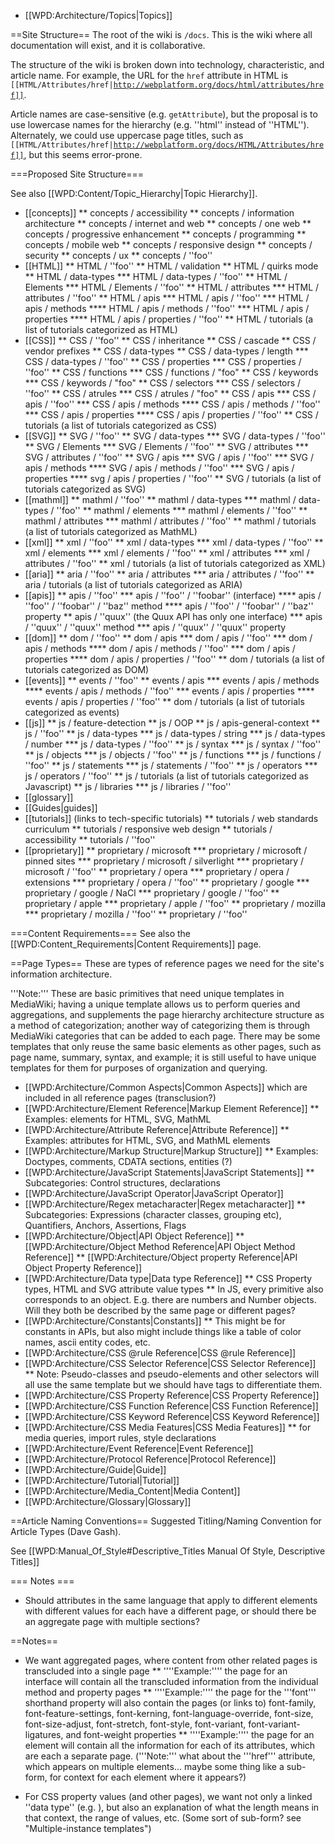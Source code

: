 * [[WPD:Architecture/Topics|Topics]]

==Site Structure==
The root of the wiki is <code>/docs</code>. This is the wiki where all documentation will exist, and it is collaborative.

The structure of the wiki is broken down into technology, characteristic, and article name. For example, the URL for the <code>href</code> attribute in HTML is <code>[[HTML/Attributes/href|http://webplatform.org/docs/html/attributes/href]]</code>. 

Article names are case-sensitive (e.g. <code>getAttribute</code>), but the proposal is to use lowercase names for the hierarchy (e.g. ''html'' instead of ''HTML''). Alternately, we could use uppercase page titles, such as <code>[[HTML/Attributes/href|http://webplatform.org/docs/HTML/Attributes/href]]</code>, but this seems error-prone. 

===Proposed Site Structure===

See also [[WPD:Content/Topic_Hierarchy|Topic Hierarchy]].

* [[concepts]]
** concepts / accessibility
** concepts / information architecture
** concepts / internet and web
** concepts / one web
** concepts / progressive enhancement
** concepts / programming
** concepts / mobile web
** concepts / responsive design
** concepts / security
** concepts / ux
** concepts / ''foo''
* [[HTML]]
** HTML  / ''foo''
** HTML  / validation
** HTML  / quirks mode
** HTML / data-types
*** HTML / data-types / ''foo''
** HTML / Elements
*** HTML / Elements / ''foo''
** HTML / attributes
*** HTML / attributes / ''foo''
** HTML / apis
*** HTML / apis / ''foo''
*** HTML / apis / methods
**** HTML / apis / methods / ''foo''
*** HTML / apis / properties
**** HTML / apis / properties / ''foo''
** HTML / tutorials (a list of tutorials categorized as HTML)
* [[CSS]]
** CSS  /  ''foo''
** CSS  / inheritance
** CSS  / cascade
** CSS  / vendor prefixes
** CSS / data-types
** CSS / data-types / length
*** CSS / data-types / ''foo''
** CSS / properties
*** CSS / properties / ''foo''
** CSS / functions
*** CSS / functions / "foo"
** CSS / keywords
*** CSS / keywords / "foo"
** CSS / selectors
*** CSS / selectors / ''foo''
** CSS / atrules
*** CSS / atrules / "foo"
** CSS / apis
*** CSS / apis / ''foo''
*** CSS / apis / methods
**** CSS / apis / methods / ''foo''
*** CSS / apis / properties
**** CSS / apis / properties / ''foo''
** CSS / tutorials (a list of tutorials categorized as CSS)
* [[SVG]]
** SVG / ''foo''
** SVG / data-types
*** SVG / data-types / ''foo''
** SVG / Elements
*** SVG / Elements / ''foo''
** SVG / attributes
*** SVG / attributes / ''foo''
** SVG / apis
*** SVG / apis / ''foo''
*** SVG / apis / methods
**** SVG / apis / methods / ''foo''
*** SVG / apis / properties
**** svg / apis / properties / ''foo''
** SVG / tutorials (a list of tutorials categorized as SVG)
* [[mathml]]
** mathml  / ''foo''
** mathml / data-types
*** mathml / data-types / ''foo''
** mathml / elements
*** mathml / elements / ''foo''
** mathml / attributes
*** mathml / attributes / ''foo''
** mathml / tutorials (a list of tutorials categorized as MathML)
* [[xml]]
** xml / ''foo''
** xml / data-types
*** xml / data-types / ''foo''
** xml / elements
*** xml / elements / ''foo''
** xml / attributes
*** xml / attributes / ''foo''
** xml / tutorials (a list of tutorials categorized as XML)
* [[aria]]
** aria / ''foo''
** aria / attributes
*** aria / attributes / ''foo''
** aria / tutorials (a list of tutorials categorized as ARIA)
* [[apis]]
** apis / ''foo''
*** apis / ''foo'' / ''foobar'' (interface)
**** apis / ''foo'' / ''foobar'' / ''baz'' method
**** apis / ''foo'' / ''foobar'' / ''baz'' property
** apis / ''quux'' (the Quux API has only one interface)
*** apis / ''quux'' / ''quux'' method
*** apis / ''quux'' / ''quux'' property
* [[dom]]
** dom / ''foo''
** dom / apis
*** dom / apis / ''foo''
*** dom / apis / methods
**** dom / apis / methods / ''foo''
*** dom / apis / properties
**** dom / apis / properties / ''foo''
** dom / tutorials (a list of tutorials categorized as DOM)
* [[events]]
** events / ''foo''
** events / apis
*** events / apis / methods
**** events / apis / methods / ''foo''
*** events / apis / properties
**** events / apis / properties / ''foo''
** dom / tutorials (a list of tutorials categorized as events)
* [[js]]
** js  / feature-detection
** js  / OOP
** js  / apis-general-context
** js  / ''foo''
** js / data-types
*** js / data-types / string
*** js / data-types / number
*** js / data-types / ''foo''
** js / syntax
*** js / syntax / ''foo''
** js / objects
*** js / objects / ''foo''
** js / functions
*** js / functions / ''foo''
** js / statements
*** js / statements / ''foo''
** js / operators
*** js / operators / ''foo''
** js / tutorials (a list of tutorials categorized as Javascript)
** js / libraries
*** js / libraries / ''foo''
* [[glossary]]
* [[Guides|guides]]
* [[tutorials]] (links to tech-specific tutorials)
** tutorials / web standards curriculum
** tutorials / responsive web design
** tutorials / accessibility
** tutorials / ''foo''
* [[proprietary]]
** proprietary / microsoft
*** proprietary / microsoft / pinned sites
*** proprietary / microsoft / silverlight
*** proprietary / microsoft / ''foo''
** proprietary / opera
*** proprietary / opera / extensions
*** proprietary / opera / ''foo''
** proprietary / google
*** proprietary / google / NaCl
*** proprietary / google / ''foo''
** proprietary / apple
*** proprietary / apple / ''foo''
** proprietary / mozilla
*** proprietary / mozilla / ''foo''
** proprietary / ''foo''

===Content Requirements===
See also the [[WPD:Content_Requirements|Content Requirements]] page.

==Page Types==
These are types of reference pages we need for the site's information architecture.

'''Note:''' These are basic primitives that need unique templates in MediaWiki; having a unique template allows us to perform queries and aggregations, and supplements the page hierarchy architecture structure as a method of categorization; another way of categorizing them is through MediaWiki categories that can be added to each page. There may be some templates that only reuse the same basic elements as other pages, such as page name, summary, syntax, and example; it is still useful to have unique templates for them for purposes of organization and querying.

* [[WPD:Architecture/Common Aspects|Common Aspects]] which are included in all reference pages (transclusion?)
* [[WPD:Architecture/Element Reference|Markup Element Reference]]
** Examples: elements for HTML, SVG, MathML
* [[WPD:Architecture/Attribute Reference|Attribute Reference]]
** Examples: attributes for HTML, SVG, and MathML elements
* [[WPD:Architecture/Markup Structure|Markup Structure]]
** Examples: Doctypes, comments, CDATA sections, entities (?)
* [[WPD:Architecture/JavaScript Statements|JavaScript Statements]]
** Subcategories: Control structures, declarations
* [[WPD:Architecture/JavaScript Operator|JavaScript Operator]]
* [[WPD:Architecture/Regex metacharacter|Regex metacharacter]]
** Subcategories: Expressions (character classes, grouping etc), Quantifiers, Anchors, Assertions, Flags
* [[WPD:Architecture/Object|API Object Reference]]
** [[WPD:Architecture/Object Method Reference|API Object Method Reference]]
** [[WPD:Architecture/Object property Reference|API Object Property Reference]]
* [[WPD:Architecture/Data type|Data type Reference]]
** CSS Property types, HTML and SVG attribute value types
** In JS, every primitive also corresponds to an object. E.g. there are numbers and Number objects. Will they both be described by the same page or different pages?
* [[WPD:Architecture/Constants|Constants]]
** This might be for constants in APIs, but also might include things like a table of color names, ascii entity codes, etc.
* [[WPD:Architecture/CSS @rule Reference|CSS @rule Reference]]
* [[WPD:Architecture/CSS Selector Reference|CSS Selector Reference]]
** Note: Pseudo-classes and pseudo-elements and other selectors will all use the same template but we should have tags to differentiate them.
* [[WPD:Architecture/CSS Property Reference|CSS Property Reference]]
* [[WPD:Architecture/CSS Function Reference|CSS Function Reference]]
* [[WPD:Architecture/CSS Keyword Reference|CSS Keyword Reference]]
* [[WPD:Architecture/CSS Media Features|CSS Media Features]]
** for media queries, import rules, style declarations
* [[WPD:Architecture/Event Reference|Event Reference]]
* [[WPD:Architecture/Protocol Reference|Protocol Reference]]
* [[WPD:Architecture/Guide|Guide]]
* [[WPD:Architecture/Tutorial|Tutorial]]
* [[WPD:Architecture/Media_Content|Media Content]]
* [[WPD:Architecture/Glossary|Glossary]]

==Article Naming Conventions==
Suggested Titling/Naming Convention for Article Types (Dave Gash).

See [[WPD:Manual_Of_Style#Descriptive_Titles Manual Of Style, Descriptive Titles]]

=== Notes ===
* Should attributes in the same language that apply to different elements with different values for each have a different page, or should there be an aggregate page with multiple sections?

==Notes==
* We want aggregated pages, where content from other related pages is transcluded into a single page
** ''''Example:'''' the page for an interface will contain all the transcluded information from the individual method and property pages
** ''''Example:'''' the page for the '''font''' shorthand property will also contain the pages (or links to) font-family, font-feature-settings, font-kerning, font-language-override, font-size, font-size-adjust, font-stretch, font-style, font-variant, font-variant-ligatures, and font-weight properties
** ''''Example:'''' the page for an element will contain all the information for each of its attributes, which are each a separate page. ('''Note:''' what about the '''href''' attribute, which appears on multiple elements... maybe some thing like a sub-form, for context for each element where it appears?)

* For CSS property values (and other pages), we want not only a linked ''data type'' (e.g. <length>), but also an explanation of what the length means in that context, the range of values, etc. (Some sort of sub-form? see "Multiple-instance templates")